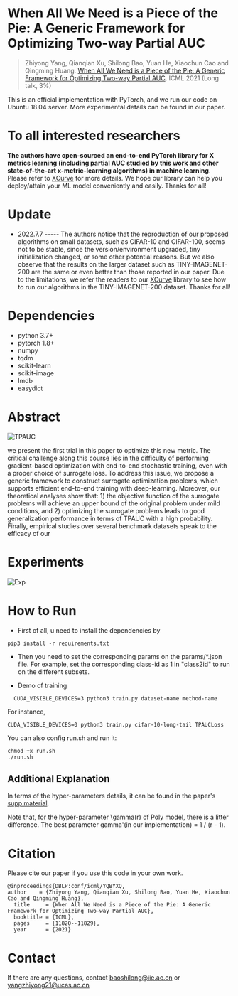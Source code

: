 # When All We Need is a Piece of the Pie: A Generic Framework for Optimizing Two-way Partial AUC
>  Zhiyong Yang, Qianqian Xu, Shilong Bao, Yuan He, Xiaochun Cao and Qingming Huang. [When All We Need is a Piece of the Pie: A Generic Framework for Optimizing Two-way Partial AUC](https://github.com/statusrank/A-Generic-Framework-for-Optimizing-Two-way-Partial-AUC/blob/main/TPAUC.pdf). ICML 2021 (Long talk, 3\%)

This is an official implementation with PyTorch, and we run our code on Ubuntu 18.04 server. More experimental details can be found in our paper.

# To all interested researchers
**The authors have open-sourced an end-to-end PyTorch library for X metrics learning (including partial AUC studied by this work and other state-of-the-art x-metric-learning algorithms) in machine learning**. Please refer to [XCurve](https://github.com/statusrank/XCurve) for more details. We hope our library can help you deploy/attain your ML model conveniently and easily. Thanks for all!  

# Update
- 2022.7.7 ----- The authors notice that the reproduction of our proposed algorithms on small datasets, such as CIFAR-10 and CIFAR-100, seems not to be stable, since the version/environment upgraded, tiny initialization changed, or some other potential reasons. But we also observe that the results on the larger dataset such as TINY-IMAGENET-200 are the same or even better than those reported in our paper. Due to the limitations, we refer the readers to our [XCurve](https://github.com/statusrank/XCurve/tree/master/example) library to see how to run our algorithms in the TINY-IMAGENET-200 dataset. Thanks for all!



# Dependencies
- python 3.7+
- pytorch 1.8+
- numpy
- tqdm
- scikit-learn
- scikit-image
- lmdb
- easydict

# Abstract

![TPAUC](https://github.com/statusrank/A-Generic-Framework-for-Optimizing-Two-way-Partial-AUC/blob/main/img/TPAUC.png)

we present the first trial in this paper to optimize this new metric. The critical challenge along this course lies in the difficulty of performing gradient-based optimization with end-to-end stochastic training, even with a proper choice of surrogate loss. To address this issue, we propose a generic framework to construct surrogate optimization problems, which supports efficient end-to-end training with deep-learning. Moreover, our theoretical analyses show that: 1) the objective function of the surrogate problems will achieve an upper bound of the original problem under mild conditions, and 2) optimizing the surrogate problems leads to good generalization performance in terms of TPAUC with a high probability. Finally, empirical studies over several benchmark datasets speak to the efficacy of our

# Experiments

![Exp](https://github.com/statusrank/A-Generic-Framework-for-Optimizing-Two-way-Partial-AUC/blob/main/img/Exp.png)


# How to Run
- First of all, u need to install the dependencies by 
```
pip3 install -r requirements.txt
```
- Then you need to set the corresponding params on the params/*.json file. 
For example, set the corresponding class-id as 1 in "class2id" to run on the different subsets.

- Demo of training
```
  CUDA_VISIBLE_DEVICES=3 python3 train.py dataset-name method-name
```
For instance, 
```
CUDA_VISIBLE_DEVICES=0 python3 train.py cifar-10-long-tail TPAUCLoss
```

You can also config run.sh and run it:

```
chmod +x run.sh
./run.sh
```
## Additional Explanation
In terms of the hyper-parameters details, it can be found in the paper's [supp material](https://github.com/statusrank/A-Generic-Framework-for-Optimizing-Two-way-Partial-AUC/blob/main/TPAUC.pdf).

Note that, for the hyper-parameter \gamma(r) of Poly model, there is a litter difference. The best parameter gamma'(in our implementation) = 1 / (r - 1). 

# Citation
Please cite our paper if you use this code in your own work.

```
@inproceedings{DBLP:conf/icml/YQBYXQ, 
author    = {Zhiyong Yang, Qianqian Xu, Shilong Bao, Yuan He, Xiaochun Cao and Qingming Huang},
  title     = {When All We Need is a Piece of the Pie: A Generic Framework for Optimizing Two-way Partial AUC},
  booktitle = {ICML},
  pages     = {11820--11829},
  year      = {2021}

```

# Contact

If there are any questions, contact baoshilong@iie.ac.cn or yangzhiyong21@ucas.ac.cn
